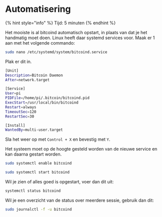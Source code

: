 # Automatisering

{% hint style="info" %}
Tijd: 5 minuten
{% endhint %}

Het mooiste is al bitcoind automatisch opstart, in plaats van dat je het handmatig moet doen. Linux heeft daar systemd services voor. Maak er 1 aan met het volgende commando:

```bash
sudo nano /etc/systemd/system/bitcoind.service
```

Plak er dit in.

```bash
[Unit]
Description=Bitcoin Daemon
After=network.target

[Service]
User=pi
PIDFile=/home/pi/.bitcoin/bitcoind.pid
ExecStart=/usr/local/bin/bitcoind
Restart=always
TimeoutSec=120
RestartSec=30

[Install]
WantedBy=multi-user.target
```

Sla het weer op met `Control + X` en bevestig met `Y`.

Het systeem moet op de hoogte gesteld worden van de nieuwe service en kan daarna gestart worden.

```bash
sudo systemctl enable bitcoind
```

```bash
sudo systemctl start bitcoind
```

Wil je zien of alles goed is opgestart, voer dan dit uit:

```bash
systemctl status bitcoind
```

Wil je een overzicht van de status over meerdere sessie, gebruik dan dit:

```bash
sudo journalctl -f -u bitcoind
```
